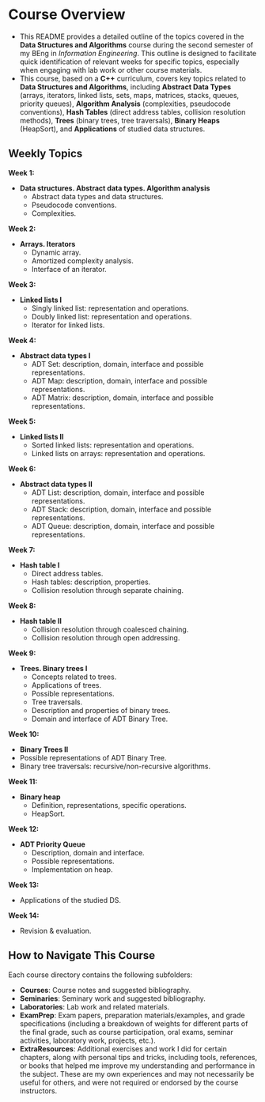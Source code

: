 # Course Overview

- This README provides a detailed outline of the topics covered in the **Data Structures and Algorithms** course during the second semester of my BEng in _Information Engineering_. This outline is designed to facilitate quick identification of relevant weeks for specific topics, especially when engaging with lab work or other course materials.
- This course, based on a **C++** curriculum, covers key topics related to **Data Structures and Algorithms**, including **Abstract Data Types** (arrays, iterators, linked lists, sets, maps, matrices, stacks, queues, priority queues), **Algorithm Analysis** (complexities, pseudocode conventions), **Hash Tables** (direct address tables, collision resolution methods), **Trees** (binary trees, tree traversals), **Binary Heaps** (HeapSort), and **Applications** of studied data structures.

## Weekly Topics

**Week 1:** 
- **Data structures. Abstract data types. Algorithm analysis**
  - Abstract data types and data structures.
  - Pseudocode conventions.
  - Complexities.

**Week 2:**
- **Arrays. Iterators**
  - Dynamic array.
  - Amortized complexity analysis.
  - Interface of an iterator.

**Week 3:**
- **Linked lists I**
  - Singly linked list: representation and operations.
  - Doubly linked list: representation and operations.
  - Iterator for linked lists.

**Week 4:**
- **Abstract data types I**
  - ADT Set: description, domain, interface and possible representations.
  - ADT Map: description, domain, interface and possible representations.
  - ADT Matrix: description, domain, interface and possible representations.

**Week 5:**
- **Linked lists II**
  - Sorted linked lists: representation and operations.
  - Linked lists on arrays: representation and operations.

**Week 6:**
- **Abstract data types II**
  - ADT List: description, domain, interface and possible representations.
  - ADT Stack: description, domain, interface and possible representations.
  - ADT Queue: description, domain, interface and possible representations.

**Week 7:**
- **Hash table I**
  - Direct address tables.
  - Hash tables: description, properties.
  - Collision resolution through separate chaining.

**Week 8:**
- **Hash table II**
  - Collision resolution through coalesced chaining.
  - Collision resolution through open addressing.

**Week 9:**
- **Trees. Binary trees I**
  - Concepts related to trees.
  - Applications of trees.
  - Possible representations.
  - Tree traversals.
  - Description and properties of binary trees.
  - Domain and interface of ADT Binary Tree.

**Week 10:**
-  **Binary Trees II**
  - Possible representations of ADT Binary Tree.
  - Binary tree traversals: recursive/non-recursive algorithms.

**Week 11:**
- **Binary heap**
  - Definition, representations, specific operations.
  - HeapSort.

**Week 12:**
- **ADT Priority Queue**
  - Description, domain and interface.
  - Possible representations.
  - Implementation on heap.

**Week 13:**
- Applications of the studied DS.

**Week 14:**
- Revision & evaluation. 

## How to Navigate This Course

Each course directory contains the following subfolders:

- **Courses**: Course notes and suggested bibliography.
- **Seminaries**: Seminary work and suggested bibliography.
- **Laboratories**: Lab work and related materials.
- **ExamPrep**: Exam papers, preparation materials/examples, and grade specifications (including a breakdown of weights for different parts of the final grade, such as course participation, oral exams, seminar activities, laboratory work, projects, etc.).
- **ExtraResources**: Additional exercises and work I did for certain chapters, along with personal tips and tricks, including tools, references, or books that helped me improve my understanding and performance in the subject. These are my own experiences and may not necessarily be useful for others, and were not required or endorsed by the course instructors.




